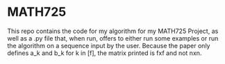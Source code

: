 # MATH725
This repo contains the code for my algorithm for my MATH725 Project, as well as a .py file that, when run, offers to either run some examples or run the algorithm on a sequence input by the user. Because the paper only defines a_k and b_k for k in [f], the matrix printed is fxf and not nxn.
